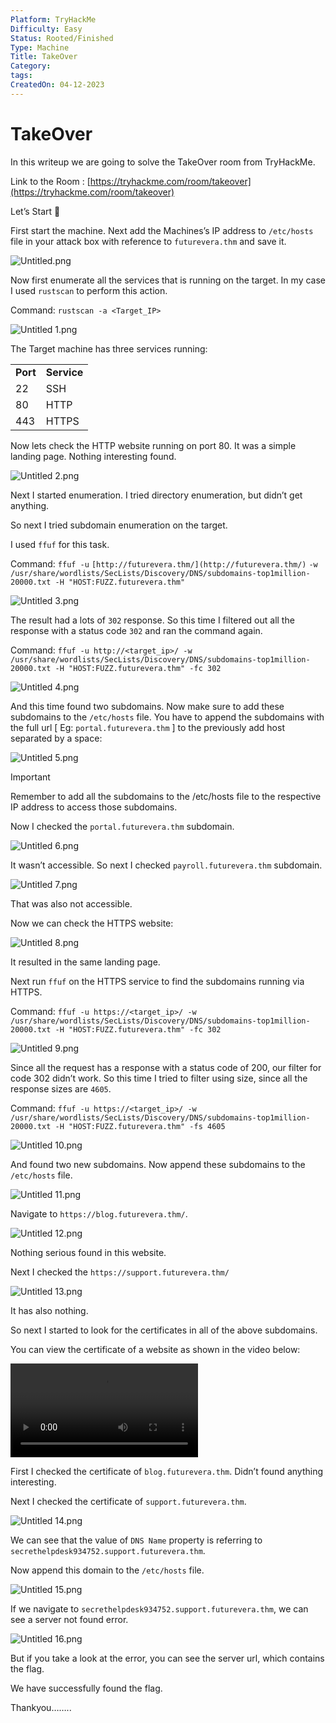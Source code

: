 ```yaml
---
Platform: TryHackMe
Difficulty: Easy
Status: Rooted/Finished
Type: Machine
Title: TakeOver
Category: 
tags: 
CreatedOn: 04-12-2023
---
```

# TakeOver

In this writeup we are going to solve the TakeOver room from TryHackMe.

Link to the Room : [https://tryhackme.com/room/takeover](https://tryhackme.com/room/takeover)

  

Let’s Start 🙌

  

First start the machine. Next add the Machines’s IP address to `/etc/hosts` file in your attack box with reference to `futurevera.thm` and save it.

![Untitled.png](TakeOver/assets/Untitled.png)

Now first enumerate all the services that is running on the target. In my case I used `rustscan` to perform this action.

Command: `rustscan -a <Target_IP>`

![Untitled 1.png](TakeOver/assets/Untitled%201.png)

The Target machine has three services running:

|   |   |
|---|---|
|**Port**|**Service**|
|22|SSH|
|80|HTTP|
|443|HTTPS|

Now lets check the HTTP website running on port 80. It was a simple landing page. Nothing interesting found.

![Untitled 2.png](TakeOver/assets/Untitled%202.png)

Next I started enumeration. I tried directory enumeration, but didn’t get anything.

So next I tried subdomain enumeration on the target.

I used `ffuf` for this task.

Command: `ffuf -u` `[http://futurevera.thm/](http://futurevera.thm/)` `-w /usr/share/wordlists/SecLists/Discovery/DNS/subdomains-top1million-20000.txt -H "HOST:FUZZ.futurevera.thm"`

![Untitled 3.png](TakeOver/assets/Untitled%203.png)

The result had a lots of `302` response. So this time I filtered out all the response with a status code `302` and ran the command again.

Command: `ffuf -u http://<target_ip>/ -w /usr/share/wordlists/SecLists/Discovery/DNS/subdomains-top1million-20000.txt -H "HOST:FUZZ.futurevera.thm" -fc 302`

![Untitled 4.png](TakeOver/assets/Untitled%204.png)

And this time found two subdomains. Now make sure to add these subdomains to the `/etc/hosts` file. You have to append the subdomains with the full url [ Eg: `portal.futurevera.thm` ] to the previously add host separated by a space:

![Untitled 5.png](TakeOver/assets/Untitled%205.png)

> [!important]  
> Remember to add all the subdomains to the /etc/hosts file to the respective IP address to access those subdomains.  

Now I checked the `portal.futurevera.thm` subdomain.

![Untitled 6.png](TakeOver/assets/Untitled%206.png)

It wasn’t accessible. So next I checked `payroll.futurevera.thm` subdomain.

![Untitled 7.png](TakeOver/assets/Untitled%207.png)

That was also not accessible.

  

Now we can check the HTTPS website:

![Untitled 8.png](TakeOver/assets/Untitled%208.png)

It resulted in the same landing page.

  

Next run `ffuf` on the HTTPS service to find the subdomains running via HTTPS.

Command: `ffuf -u https://<target_ip>/ -w /usr/share/wordlists/SecLists/Discovery/DNS/subdomains-top1million-20000.txt -H "HOST:FUZZ.futurevera.thm" -fc 302`

![Untitled 9.png](TakeOver/assets/Untitled%209.png)

Since all the request has a response with a status code of 200, our filter for code 302 didn’t work. So this time I tried to filter using size, since all the response sizes are `4605`.

Command: `ffuf -u https://<target_ip>/ -w /usr/share/wordlists/SecLists/Discovery/DNS/subdomains-top1million-20000.txt -H "HOST:FUZZ.futurevera.thm" -fs 4605`

![Untitled 10.png](TakeOver/assets/Untitled%2010.png)

And found two new subdomains. Now append these subdomains to the `/etc/hosts` file.

![Untitled 11.png](TakeOver/assets/Untitled%2011.png)

Navigate to `https://blog.futurevera.thm/`.

![Untitled 12.png](TakeOver/assets/Untitled%2012.png)

Nothing serious found in this website.

Next I checked the `https://support.futurevera.thm/`

![Untitled 13.png](TakeOver/assets/Untitled%2013.png)

It has also nothing.

So next I started to look for the certificates in all of the above subdomains.

You can view the certificate of a website as shown in the video below:

![Viewing_certificate_in_Browser](TakeOver/assets/Viewing_certificate_in_Browser.webm)

First I checked the certificate of `blog.futurevera.thm`. Didn’t found anything interesting.

Next I checked the certificate of `support.futurevera.thm`.

![Untitled 14.png](TakeOver/assets/Untitled%2014.png)

We can see that the value of `DNS Name` property is referring to `secrethelpdesk934752.support.futurevera.thm`.

Now append this domain to the `/etc/hosts` file.

![Untitled 15.png](TakeOver/assets/Untitled%2015.png)

If we navigate to `secrethelpdesk934752.support.futurevera.thm`, we can see a server not found error.

![Untitled 16.png](TakeOver/assets/Untitled%2016.png)

But if you take a look at the error, you can see the server url, which contains the flag.

  

We have successfully found the flag.

  

Thankyou……..